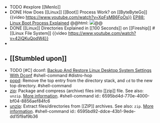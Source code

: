 - TODO #explore [[Menlo]]
- DONE How Does [[Linux]] [[Boot]] Process Work? on [[ByteByteGo]]
  {{video https://www.youtube.com/watch?v=XpFsMB6FoOs}}
  [EP88: Linux Boot Process Explained](https://blog.bytebytego.com/p/ep88-linux-boot-process-explained)
  @@html: <img src="https://substack-post-media.s3.amazonaws.com/public/images/01911933-5a25-4dba-a57c-d9bd65680d84_1280x1664.gif" />@@
- DONE [[Linux]] Directories Explained in [[100 Seconds]] on [[Fireship]]
  #[[Linux File System]]
  {{video https://www.youtube.com/watch?v=42iQKuQodW4}}
-
- ## [[Stumbled upon]]
- TODO [#C] dconf: [Backup And Restore Linux Desktop System Settings With Dconf](https://ostechnix.com/backup-and-restore-linux-desktop-system-settings-with-dconf/) #shell-command #distro-hop
- [popd](https://www.gnu.org/software/bash/manual/html_node/Directory-Stack-Builtins.html#index-popd): Remove the top entry from the directory stack, and `cd` to the new top directory. #shell-command
- [zip](https://command-not-found.com/zip): Package and compress (archive) files into [[zip]] file. See also: `unzip`. [More information](https://manned.org/zip). #shell-command
  id:: 6595bd4d-770e-4000-bf04-8856aef84fc6
- [unzip](https://command-not-found.com/unzip): Extract files/directories from [[ZIP]] archives. See also:  `zip`. [More information](https://manned.org/unzip). #shell-command
  id:: 6595bd92-ddce-43b1-9ede-dd15f9af9b36